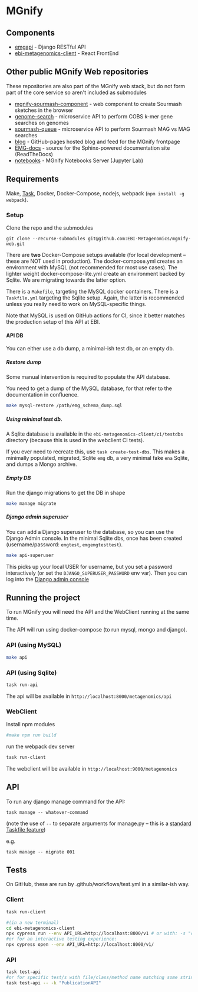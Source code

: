 # MGnify

## Components
- [emgapi](https://github.com/EBI-Metagenomics/emgapi) - Django RESTful API
- [ebi-metagenomics-client](https://github.com/EBI-Metagenomics/ebi-metagenomics-client) - React FrontEnd

## Other public MGnify Web repositories
These repositories are also part of the MGnify web stack, but do not form part of the core service so aren't included as submodules

- [mgnify-sourmash-component](https://github.com/EBI-Metagenomics/mgnify-sourmash-component) - web component to create Sourmash sketches in the browser
- [genome-search](https://github.com/EBI-Metagenomics/genome-search) - microservice API to perform COBS k-mer gene searches on genomes
- [sourmash-queue](https://github.com/EBI-Metagenomics/sourmash-queue) - microservice API to perform Sourmash MAG vs MAG searches 
- [blog](https://github.com/EBI-Metagenomics/blog) - GitHub-pages hosted blog and feed for the MGnify frontpage
- [EMG-docs](https://github.com/EBI-Metagenomics/EMG-docs) - source for the Sphinx-powered documentation site (ReadTheDocs)
- [notebooks](https://github.com/EBI-Metagenomics/notebooks) - MGnify Notebooks Server (Jupyter Lab)

## Requirements

Make, [Task](https://taskfile.dev/), Docker, Docker-Compose, nodejs, webpack (`npm install -g webpack`).

### Setup

Clone the repo and the submodules

```
git clone --recurse-submodules git@github.com:EBI-Metagenomics/mgnify-web.git 
```

There are **two** Docker-Compose setups available (for local development – these are NOT used in production).
The docker-compose.yml creates an environment with MySQL (not recommended for most use cases).
The lighter weight docker-compose-lite.yml create an environment backed by Sqlite.
We are migrating towards the latter option.

There is a `Makefile`, targeting the MySQL docker containers.
There is a `Taskfile.yml` targeting the Sqlite setup.
Again, the latter is recommended unless you really need to work on MySQL-specific things.

Note that MySQL is used on GitHub actions for CI, since it better matches the production setup of this API at EBI.

#### API DB

You can either use a db dump, a minimal-ish test db, or an empty db.

##### Restore dump

Some manual intervention is required to populate the API database.

You need to get a dump of the MySQL database, for that refer to the documentation in confluence.

```bash
make mysql-restore /path/emg_schema_dump.sql
```

##### Using minimal test db.
A Sqlite database is available in the `ebi-metagenomics-client/ci/testdbs` directory (because this is used in the webclient CI tests).

If you ever need to recreate this, use `task create-test-dbs`. 
This makes a minimally populated, migrated, Sqlite `emg` db, a very minimal fake `ena` Sqlite, and dumps a Mongo archive.


##### Empty DB

Run the django migrations to get the DB in shape

```bash
make manage migrate
```

##### Django admin superuser

You can add a Django superuser to the database, so you can use the Django Admin console.
In the minimal Sqlite dbs, once has been created (username/password: `emgtest`, `emgemgtesttest`).

```bash
make api-superuser
```
This picks up your local USER for username, but you set a password interactively (or set the `DJANGO_SUPERUSER_PASSWORD` env var).
Then you can log into the [Django admin console](http://0.0.0.0:8000/admin)

## Running the project

To run MGnify you will need the API and the WebClient running at the same time.

The API will run using docker-compose (to run mysql, mongo and django). 

### API (using MySQL)

```bash
make api
```

### API (using Sqlite)
```bash
task run-api
```

The api will be available in `http://localhost:8000/metagenomics/api`

### WebClient

Install npm modules
```bash
#make npm run build
```

run the webpack dev server

```bash
task run-client
```

The webclient will be available in `http://localhost:9000/metagenomics`

## API

To run any django manage command for the API:
```shell
task manage -- whatever-command
```
(note the use of ` -- ` to separate arguments for manage.py – this is a [standard Taskfile feature](https://taskfile.dev/usage/#forwarding-cli-arguments-to-commands))

e.g.
```shell
task manage -- migrate 001
```

## Tests
On GitHub, these are run by .github/workflows/test.yml in a similar-ish way.

### Client
```bash
task run-client

#(in a new terminal)
cd ebi-metagenomics-client
npx cypress run --env API_URL=http://localhost:8000/v1 # or with: -s "cypress/integration/browse.js" to run a single test
#or for an interactive testing experience:
npx cypress open --env API_URL=http://localhost:8000/v1/
```

### API
```bash
task test-api
#or for specific test/s with file/class/method name matching some string:
task test-api -- -k "PublicationAPI"
```